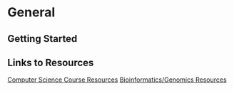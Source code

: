 # General

## Getting Started

## Links to Resources
[Computer Science Course Resources](https://github.com/prakhar1989/awesome-courses)
[Bioinformatics/Genomics Resources](https://github.com/crazyhottommy/getting-started-with-genomics-tools-and-resources)
